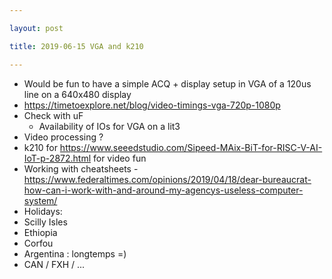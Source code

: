 ```yaml
---

layout: post

title: 2019-06-15 VGA and k210

---
```



-   Would be fun to have a simple ACQ + display setup in VGA of a 120us
    line on a 640x480 display
-   https://timetoexplore.net/blog/video-timings-vga-720p-1080p
-   Check with uF
    -   Availability of IOs for VGA on a lit3
-   Video processing ?
-   k210 for
    https://www.seeedstudio.com/Sipeed-MAix-BiT-for-RISC-V-AI-IoT-p-2872.html
    for video fun
-   Working with cheatsheets -
    https://www.federaltimes.com/opinions/2019/04/18/dear-bureaucrat-how-can-i-work-with-and-around-my-agencys-useless-computer-system/
-   Holidays:
-   Scilly Isles
-   Ethiopia
-   Corfou
-   Argentina : longtemps =)
-   CAN / FXH / ...

